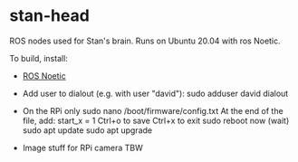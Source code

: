 # stan-head
ROS nodes used for Stan's brain. Runs on Ubuntu 20.04 with ros Noetic.

To build, install:
- [ROS Noetic](http://wiki.ros.org/noetic/Installation/Ubuntu)

- Add user to dialout (e.g. with user "david"):
  sudo adduser david dialout

- On the RPi only
sudo nano /boot/firmware/config.txt
At the end of the file, add:
start_x = 1
Ctrl+o to save
Ctrl+x to exit
sudo reboot now
(wait)
sudo apt update
sudo apt upgrade

- Image stuff for RPi camera
TBW
